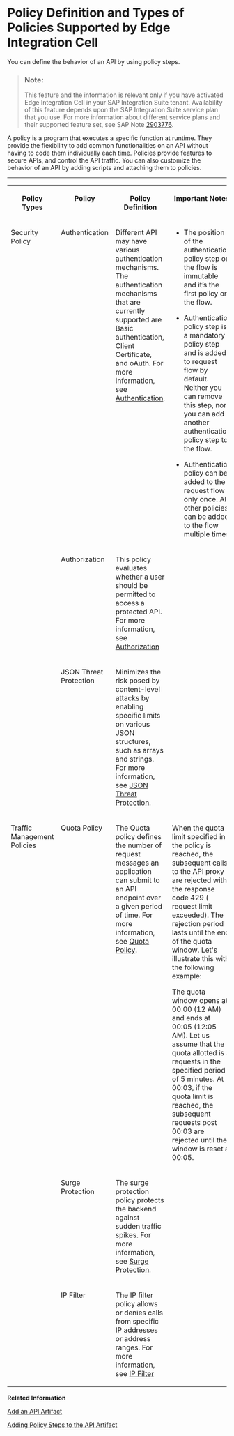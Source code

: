 <!-- loioc744df5a043f49059e8c224240eb51e5 -->

# Policy Definition and Types of Policies Supported by Edge Integration Cell

You can define the behavior of an API by using policy steps.

> ### Note:  
> This feature and the information is relevant only if you have activated Edge Integration Cell in your SAP Integration Suite tenant. Availability of this feature depends upon the SAP Integration Suite service plan that you use. For more information about different service plans and their supported feature set, see SAP Note [2903776](https://launchpad.support.sap.com/#/notes/2903776).

A policy is a program that executes a specific function at runtime. They provide the flexibility to add common functionalities on an API without having to code them individually each time. Policies provide features to secure APIs, and control the API traffic. You can also customize the behavior of an API by adding scripts and attaching them to policies.

****


<table>
<tr>
<th valign="top">

Policy Types



</th>
<th valign="top">

Policy



</th>
<th valign="top">

Policy Definition



</th>
<th valign="top">

Important Notes



</th>
</tr>
<tr>
<td valign="top" rowspan="3">

Security Policy



</td>
<td valign="top">

Authentication



</td>
<td valign="top">

Different API may have various authentication mechanisms. The authentication mechanisms that are currently supported are Basic authentication, Client Certificate, and oAuth. For more information, see [Authentication](authentication-fa6eec4.md).



</td>
<td valign="top">

-   The position of the authentication policy step on the flow is immutable and it’s the first policy on the flow.

-   Authentication policy step is a mandatory policy step and is added to request flow by default. Neither you can remove this step, nor you can add another authentication policy step to the flow.

-   Authentication policy can be added to the request flow only once. All other policies can be added to the flow multiple times.




</td>
</tr>
<tr>
<td valign="top">

Authorization



</td>
<td valign="top">

This policy evaluates whether a user should be permitted to access a protected API. For more information, see [Authorization](authorization-6658409.md) 



</td>
<td valign="top">



</td>
</tr>
<tr>
<td valign="top">

JSON Threat Protection



</td>
<td valign="top">

Minimizes the risk posed by content-level attacks by enabling specific limits on various JSON structures, such as arrays and strings. For more information, see [JSON Threat Protection](json-threat-protection-c4991a6.md).



</td>
<td valign="top">

 



</td>
</tr>
<tr>
<td valign="top" rowspan="3">

Traffic Management Policies



</td>
<td valign="top">

Quota Policy



</td>
<td valign="top">

The Quota policy defines the number of request messages an application can submit to an API endpoint over a given period of time. For more information, see [Quota Policy](quota-policy-2aecf15.md).



</td>
<td valign="top">

When the quota limit specified in the policy is reached, the subsequent calls to the API proxy are rejected with the response code 429 \( request limit exceeded\). The rejection period lasts until the end of the quota window. Let's illustrate this with the following example:

The quota window opens at 00:00 \(12 AM\) and ends at 00:05 \(12:05 AM\). Let us assume that the quota allotted is 3 requests in the specified period of 5 minutes. At 00:03, if the quota limit is reached, the subsequent requests post 00:03 are rejected until the window is reset at 00:05.



</td>
</tr>
<tr>
<td valign="top">

Surge Protection



</td>
<td valign="top">

The surge protection policy protects the backend against sudden traffic spikes. For more information, see [Surge Protection](surge-protection-3d14745.md).



</td>
<td valign="top">

 



</td>
</tr>
<tr>
<td valign="top">

IP Filter



</td>
<td valign="top">

The IP filter policy allows or denies calls from specific IP addresses or address ranges. For more information, see [IP Filter](ip-filter-3a8b424.md) 



</td>
<td valign="top">

 



</td>
</tr>
</table>

**Related Information**  


[Add an API Artifact](add-an-api-artifact-c2fe62c.md "Add an API artifact to an package.")

[Adding Policy Steps to the API Artifact](adding-policy-steps-to-the-api-artifact-c2b3e56.md "To enforce security or control API traffic, you can set rules on the API by adding policy steps and integration steps to the API artifact.")

